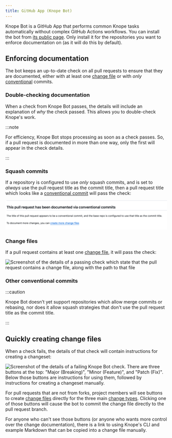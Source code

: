 ```yaml
---
title: GitHub App (Knope Bot)
---
```


Knope Bot is a GitHub App that performs common Knope tasks automatically without complex GitHub Actions workflows.
You can install the bot from [its public page](https://github.com/apps/knope-bot).
Only install it for the repositories you want to enforce documentation on (as it will do this by default).

## Enforcing documentation

The bot keeps an up-to-date check on all pull requests to ensure that they are documented,
either with at least one [change file] or with _only_
[conventional][conventional commit] commits.

### Double-checking documentation

When a check from Knope Bot passes, the details will include an explanation of _why_ the check passed.
This allows you to double-check Knope's work.

:::note

For efficiency, Knope Bot stops processing as soon as a check passes. So, if a pull request is documented in more than
one way, only the first will appear in the check details.

:::

### Squash commits

If a repository is configured to use _only_ squash commits,
and is set to _always_ use the pull request title as the commit title, then a pull request title which looks like
a [conventional commit] will pass the check:

![Screenshot of the details of a passing check which state that the title of the pull request is a conventional commit](./passing-check-pr-title.png)

### Change files

If a pull request contains at least one [change file][change file], it will pass the check:

![Screenshot of the details of a passing check which state that the pull request contains a change file, 
along with the path to that file](./passing-check-change-file.png)

### Other conventional commits

:::caution

Knope Bot doesn’t yet support repositories which allow merge commits or rebasing,
nor does it allow squash strategies that don't use the pull request title as the commit title.

:::

## Quickly creating change files

When a check fails, the details of that check will contain instructions for creating a changeset:

![Screenshot of the details of a failing Knope Bot check. There are three buttons at the top: "Major (Breaking)",
"Minor (Feature)", and "Patch (Fix)". Below those buttons are instructions for using them, followed by instructions
for creating a changeset manually.](./failing-check-details.png)

For pull requests that are not from forks,
project members will see buttons to create [change files][change file] directly for the three main [change types](/reference/concepts/semantic-versioning).
Clicking one of those buttons will cause the bot to commit the change file directly to the pull request branch.

For anyone who can't see those buttons (or anyone who wants more control over the change documentation), there is a
link to using Knope's CLI and example Markdown that can be copied into a change file manually.

[change file]: /reference/concepts/change-file
[conventional commit]: /reference/concepts/conventional-commits
